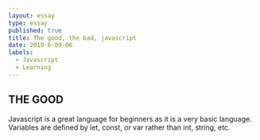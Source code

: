 ```yaml
---
layout: essay
type: essay
published: true
title: The good, the bad, javascript
date: 2019-6-09-06
labels:
  - Javascript
  - Learning
---
```


## **THE GOOD**
  Javascript is a great language for beginners as it is a very basic language. Variables are defined by let, const, or var rather than int, string, etc. 
